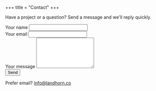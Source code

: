 +++
title = "Contact"
+++

<div class="text-center mb-4">
  <p class="lead">Have a project or a question? Send a message and we'll reply quickly.</p>
</div>
<div class="mx-auto" style="max-width:640px;">
  <form action="https://formspree.io/f/xkgqvywq" method="POST" class="mx-auto">
    <div class="mb-3">
      <label for="name" class="form-label">Your name</label>
      <input type="text" id="name" name="name" required class="form-control">
    </div>
    <div class="mb-3">
      <label for="email" class="form-label">Your email</label>
      <input type="email" id="email" name="email" required class="form-control">
    </div>
    <div class="mb-3">
      <label for="message" class="form-label">Your message</label>
      <textarea id="message" name="message" rows="6" required class="form-control"></textarea>
    </div>
    <button type="submit" class="btn btn-primary">Send</button>
  </form>
  <p class="text-center mt-4">Prefer email? <a href="mailto:info@landhorn.co">info@landhorn.co</a></p>
</div>
